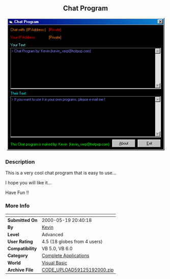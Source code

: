 ﻿<div align="center">

## Chat Program

<img src="PIC20005191442421605.jpg">
</div>

### Description

This is a very cool chat program that is easy to use...

I hope you will like it...

Have Fun !!
 
### More Info
 


<span>             |<span>
---                |---
**Submitted On**   |2000-05-19 20:40:18
**By**             |[Kevin](https://github.com/Planet-Source-Code/PSCIndex/blob/master/ByAuthor/kevin.md)
**Level**          |Advanced
**User Rating**    |4.5 (18 globes from 4 users)
**Compatibility**  |VB 5\.0, VB 6\.0
**Category**       |[Complete Applications](https://github.com/Planet-Source-Code/PSCIndex/blob/master/ByCategory/complete-applications__1-27.md)
**World**          |[Visual Basic](https://github.com/Planet-Source-Code/PSCIndex/blob/master/ByWorld/visual-basic.md)
**Archive File**   |[CODE\_UPLOAD59125192000\.zip](https://github.com/Planet-Source-Code/kevin-chat-program__1-8200/archive/master.zip)








